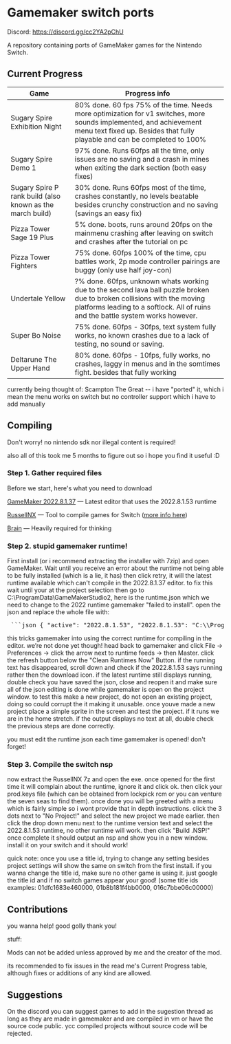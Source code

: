 # Gamemaker switch ports

Discord: https://discord.gg/cc2YA2pChU

A repository containing ports of GameMaker games for the Nintendo Switch.

## Current Progress
| Game | Progress info |
| ------------- | ------------- |
| Sugary Spire Exhibition Night | 80% done. 60 fps 75% of the time. Needs more optimization for v1 switches, more sounds implemented, and achievement menu text fixed up. Besides that fully playable and can be completed to 100%|
| Sugary Spire Demo 1 | 97% done. Runs 60fps all the time, only issues are no saving and a crash in mines when exiting the dark section (both easy fixes)|
| Sugary Spire P rank build (also known as the march build) | 30% done. Runs 60fps most of the time, crashes constantly, no levels beatable besides crunchy construction and no saving (savings an easy fix)|
| Pizza Tower Sage 19 Plus | 5% done. boots, runs around 20fps on the mainmenu crashing after leaving on switch and crashes after the tutorial on pc|
| Pizza Tower Fighters | 75% done. 60fps 100% of the time, cpu battles work, 2p mode controller pairings are buggy (only use half joy-con)|
| Undertale Yellow | ?% done. 60fps, unknown whats working due to the second lava ball puzzle broken due to broken collisions with the moving platforms leading to a softlock. All of ruins and the battle system works however.|
| Super Bo Noise | 75% done. 60fps - 30fps, text system fully works, no known crashes due to a lack of testing, no sound or saving.|
| Deltarune The Upper Hand | 80% done. 60fps - 10fps, fully works, no crashes, laggy in menus and in the somtimes fight. besides that fully working|

currently being thought of:
Scampton The Great -- i have "ported" it, which i mean the menu works on switch but no controller support which i have to add manually

## Compiling
Don't worry! no nintendo sdk nor illegal content is required!

also all of this took me 5 months to figure out so i hope you find it useful :D


### Step 1. Gather required files
Before we start, here's what you need to download

[GameMaker 2022.8.1.37](https://gms.yoyogames.com/GameMaker-Installer-2022.8.1.37.exe) — Latest editor that uses the 2022.8.1.53 runtime

[RussellNX](https://dlhb.gamebrew.org/switchhomebrews/russellnx.7z) — Tool to compile games for Switch ([more info here](https://gbatemp.net/threads/play-port-your-gamemaker-games-on-nintendoswitch.519660/))

[Brain](https://static.wikia.nocookie.net/nicos-nextbots-fanmade/images/c/c7/Dance.gif.gif/revision/latest?cb=20230512180735) — Heavily required for thinking

### Step 2. stupid gamemaker runtime!
First install (or i recommend extracting the installer with 7zip) and open GameMaker. Wait until you receive an error about the runtime not being able to be fully installed (which is a lie, it has) then click retry, it will the latest runtime available which can't compile in the 2022.8.1.37 editor. to fix this wait until your at the project selection then go to C:\ProgramData\GameMakerStudio2, here is the runtime.json which we need to change to the 2022 runtime gamemaker "failed to install". open the json and replace the whole file with: 

<pre> ```json { "active": "2022.8.1.53", "2022.8.1.53": "C:\\ProgramData/GameMakerStudio2/Cache/runtimes\\runtime-2022.8.1.53&https://gms.yoyogames.com/Zeus-Runtime.rss" } ``` </pre>

this tricks gamemaker into using the correct runtime for compiling in the editor. we’re not done yet though! head back to gamemaker and click File -> Preferences -> click the arrow next to runtime feeds -> then Master. click the refresh button below the "Clean Runtimes Now" Button. if the running text has disappeared,  scroll down and check if the 2022.8.1.53 says running rather then the download icon. if the latest runtime still displays running, double check you have saved the json, close and reopen it and make sure all of the json editing is done while gamemaker is open on the project window. to test this make a new project, do not open an existing project, doing so could corrupt the it making it unusable. once youve made a new project place a simple sprite in the screen and test the project. if it runs we are in the home stretch. if the output displays no text at all, double check the previous steps are done correctly.

you must edit the runtime json each time gamemaker is opened! don't forget!

### Step 3. Compile the switch nsp
now extract the RussellNX 7z and open the exe. once opened for the first time it will complain about the runtime, ignore it and click ok. then click your prod.keys file (which can be obtained from lockpick rcm or you can venture the seven seas to find them). once done you will be greeted with a menu which is fairly simple so i wont provide that in depth instructions. click the 3 dots next to "No Project!" and select the new project we made earlier. then click the drop down menu next to the runtime version text and select the 2022.8.1.53 runtime, no other runtime will work. then click "Build .NSP!" once complete it should output an nsp and show you in a new window. install it on your switch and it should work!

quick note: once you use a title id, trying to change any setting besides project settings will show the same on switch from the first install. if you wanna change the title id, make sure no other game is using it. just google the title id and if no switch games appear your good! (some title ids examples: 01dfc1683e460000, 01b8b181f4bb0000, 016c7bbe06c00000)

## Contributions 
you wanna help! good golly thank you!

stuff:

Mods can not be added unless approved by me and the creator of the mod.

its recommended to fix issues in the read me's Current Progress table, although fixes or additions of any kind are allowed.

## Suggestions
On the discord you can suggest games to add in the sugestion thread as long as they are made in gamemaker and are compiled in vm or have the source code public. ycc compiled projects without source code will be rejected.

